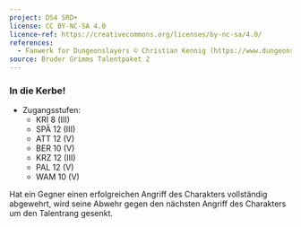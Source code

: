 ```yaml
---
project: DS4 SRD+
license: CC BY-NC-SA 4.0
licence-ref: https://creativecommons.org/licenses/by-nc-sa/4.0/
references: 
  - Fanwerk for Dungeonslayers © Christian Kennig (https://www.dungeonslayers.net/)
source: Bruder Grimms Talentpaket 2
---
```


### In die Kerbe!

- Zugangsstufen:
  - KRI 8 (III)
  - SPÄ 12 (III)
  - ATT 12 (V)
  - BER 10 (V)
  - KRZ 12 (III)
  - PAL 12 (V)
  - WAM 10 (V)

Hat ein Gegner einen erfolgreichen Angriff des Charakters vollständig abgewehrt, wird seine Abwehr gegen den nächsten Angriff des Charakters um den Talentrang gesenkt.

